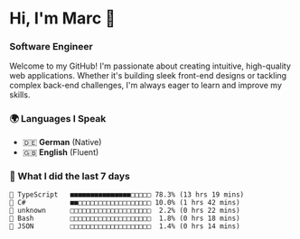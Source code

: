 # Hi, I'm Marc 👋 
### Software Engineer

Welcome to my GitHub! I'm passionate about creating intuitive, high-quality web applications. Whether it's building sleek front-end designs or tackling complex back-end challenges, I'm always eager to learn and improve my skills.  

### 🌍 Languages I Speak  
- 🇩🇪 **German** (Native)  
- 🇬🇧 **English** (Fluent)

### 🤯 What I did the last 7 days

```
🔷 TypeScript   ■■■■■■■■■■■■■■■□□□□□ 78.3% (13 hrs 19 mins)
🔷 C#           ■■□□□□□□□□□□□□□□□□□□ 10.0% (1 hrs 42 mins)
📄 unknown      □□□□□□□□□□□□□□□□□□□□  2.2% (0 hrs 22 mins)
📄 Bash         □□□□□□□□□□□□□□□□□□□□  1.8% (0 hrs 18 mins)
📄 JSON         □□□□□□□□□□□□□□□□□□□□  1.4% (0 hrs 14 mins)
```